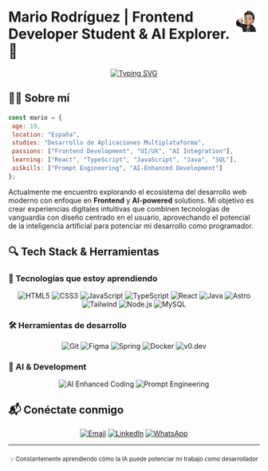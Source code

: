 # <img src="srcimglogo.png" width="10%" align="right" /> Mario Rodríguez | Frontend Developer Student & AI Explorer. 🚀

<div align="center">
  
  [![Typing SVG](https://readme-typing-svg.herokuapp.com?font=JetBrains+Mono&weight=600&pause=1000&color=3584E4&center=true&vCenter=true&width=435&lines=Frontend+Developer;AI+Enthusiast;Multiplataforma+Tech;Innovación+Digital)](https://git.io/typing-svg)
</div>

## 👨‍💻 Sobre mí

```javascript
const mario = {
 age: 19,
 location: "España",
 studies: "Desarrollo de Aplicaciones Multiplataforma",
 passions: ["Frontend Development", "UI/UX", "AI Integration"],
 learning: ["React", "TypeScript", "JavaScript", "Java", "SQL"],
 aiSkills: ["Prompt Engineering", "AI-Enhanced Development"]
};
```

Actualmente me encuentro explorando el ecosistema del desarrollo web moderno con enfoque en **Frontend** y **AI-powered** solutions. Mi objetivo es crear experiencias digitales intuitivas que combinen tecnologías de vanguardia con diseño centrado en el usuario, aprovechando el potencial de la inteligencia artificial para potenciar mi desarrollo como programador.

## 🔍 Tech Stack & Herramientas

### 🧠 Tecnologías que estoy aprendiendo

<div align="center">
  
  <!-- Lenguajes y Frameworks -->
  <img src="https://img.shields.io/badge/HTML5-E34F26?style=flat-square&logo=html5&logoColor=white" alt="HTML5" />
  <img src="https://img.shields.io/badge/CSS3-1572B6?style=flat-square&logo=css3&logoColor=white" alt="CSS3" />
  <img src="https://img.shields.io/badge/JavaScript-F7DF1E?style=flat-square&logo=javascript&logoColor=black" alt="JavaScript" />
  <img src="https://img.shields.io/badge/TypeScript-3178C6?style=flat-square&logo=typescript&logoColor=white" alt="TypeScript" />
  <img src="https://img.shields.io/badge/React-61DAFB?style=flat-square&logo=react&logoColor=black" alt="React" />
  <img src="https://img.shields.io/badge/Java-ED8B00?style=flat-square&logo=openjdk&logoColor=white" alt="Java" />
  <img src="https://img.shields.io/badge/Astro-5A29E4?style=flat-square&logo=astro&logoColor=white" alt="Astro" />
  <img src="https://img.shields.io/badge/Tailwind_CSS-38B2AC?style=flat-square&logo=tailwind-css&logoColor=white" alt="Tailwind" />
  <img src="https://img.shields.io/badge/Node.js-339933?style=flat-square&logo=nodedotjs&logoColor=white" alt="Node.js" />
  <img src="https://img.shields.io/badge/MySQL-4479A1?style=flat-square&logo=mysql&logoColor=white" alt="MySQL" />
  
</div>

### 🛠️ Herramientas de desarrollo

<div align="center">
  
  <img src="https://img.shields.io/badge/Git-F05032?style=flat-square&logo=git&logoColor=white" alt="Git" />
  <img src="https://img.shields.io/badge/Figma-F24E1E?style=flat-square&logo=figma&logoColor=white" alt="Figma" />
  <img src="https://img.shields.io/badge/Spring-6DB33F?style=flat-square&logo=spring&logoColor=white" alt="Spring" />
  <img src="https://img.shields.io/badge/Docker-2496ED?style=flat-square&logo=docker&logoColor=white" alt="Docker" />
  <img src="https://img.shields.io/badge/v0.dev-000000?style=flat-square&logo=vercel&logoColor=white" alt="v0.dev" />
  
</div>

### 🤖 AI & Development

<div align="center">
  
  <img src="https://img.shields.io/badge/AI_Enhanced_Coding-007ACC?style=flat-square&logo=openai&logoColor=white" alt="AI Enhanced Coding" />
  <img src="https://img.shields.io/badge/Prompt_Engineering-FF5A00?style=flat-square&logo=openai&logoColor=white" alt="Prompt Engineering" />
  
</div>


## 📬 Conéctate conmigo

<div align="center">
  
  [![Email](https://img.shields.io/badge/Email-D14836?style=flat-square&logo=gmail&logoColor=white)](mailto:mario.rodriguez.2006@protonmail.com)
  [![LinkedIn](https://img.shields.io/badge/LinkedIn-0077B5?style=flat-square&logo=linkedin&logoColor=white)](https://www.linkedin.com/in/marioro255/)
  [![WhatsApp](https://img.shields.io/badge/WhatsApp-25D366?style=flat-square&logo=whatsapp&logoColor=white)](https://wa.me/660866403)
  
</div>

---

<div align="center">
  <sub>💡 Constantemente aprendiendo cómo la IA puede potenciar mi trabajo como desarrollador</sub>
</div>
